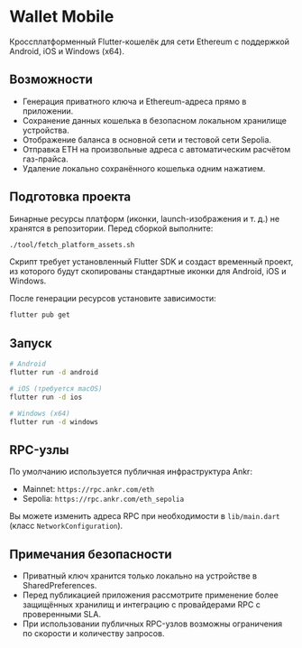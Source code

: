 # Wallet Mobile

Кроссплатформенный Flutter-кошелёк для сети Ethereum с поддержкой Android, iOS и Windows (x64).

## Возможности

- Генерация приватного ключа и Ethereum-адреса прямо в приложении.
- Сохранение данных кошелька в безопасном локальном хранилище устройства.
- Отображение баланса в основной сети и тестовой сети Sepolia.
- Отправка ETH на произвольные адреса с автоматическим расчётом газ-прайса.
- Удаление локально сохранённого кошелька одним нажатием.

## Подготовка проекта

Бинарные ресурсы платформ (иконки, launch-изображения и т. д.) не хранятся в репозитории. Перед сборкой выполните:

```bash
./tool/fetch_platform_assets.sh
```

Скрипт требует установленный Flutter SDK и создаст временный проект, из которого будут скопированы стандартные иконки для Android, iOS и Windows.

После генерации ресурсов установите зависимости:

```bash
flutter pub get
```

## Запуск

```bash
# Android
flutter run -d android

# iOS (требуется macOS)
flutter run -d ios

# Windows (x64)
flutter run -d windows
```

## RPC-узлы

По умолчанию используется публичная инфраструктура Ankr:

- Mainnet: `https://rpc.ankr.com/eth`
- Sepolia: `https://rpc.ankr.com/eth_sepolia`

Вы можете изменить адреса RPC при необходимости в `lib/main.dart` (класс `NetworkConfiguration`).

## Примечания безопасности

- Приватный ключ хранится только локально на устройстве в SharedPreferences.
- Перед публикацией приложения рассмотрите применение более защищённых хранилищ и интеграцию с провайдерами RPC с проверенными SLA.
- При использовании публичных RPC-узлов возможны ограничения по скорости и количеству запросов.
